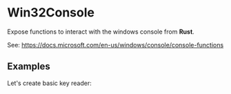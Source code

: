 # Win32Console

Expose functions to interact with the windows console from **Rust**.

See: https://docs.microsoft.com/en-us/windows/console/console-functions

## Examples
Let's create basic key reader:
